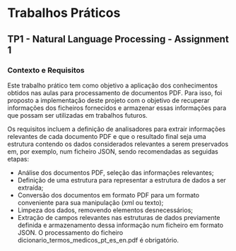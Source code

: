 # Trabalhos Práticos
## TP1 - Natural Language Processing - Assignment 1 

### Contexto e Requisitos 

Este trabalho prático tem como objetivo a aplicação dos conhecimentos obtidos nas aulas para processamento de documentos PDF. Para isso, foi proposto a implementação deste projeto com o objetivo de recuperar informações dos ficheiros fornecidos e armazenar essas informações para que possam ser utilizadas em trabalhos futuros.  

Os requisitos incluem a definição de analisadores para extrair informações relevantes de cada documento PDF e que o resultado final seja uma estrutura contendo os dados considerados relevantes a serem preservados em, por exemplo, num ficheiro JSON, sendo recomendadas as seguidas etapas: 
- Análise dos documentos PDF, seleção das informações relevantes; 
- Definição de uma estrutura para representar a estrutura de dados a ser extraída; 
- Conversão dos documentos em formato PDF para um formato conveniente para sua manipulação (xml ou texto); 
- Limpeza dos dados, removendo elementos desnecessários; 
- Extração de campos relevantes nas estruturas de dados previamente definida e armazenamento dessa informação num ficheiro em formato JSON. 
O processamento do ficheiro dicionario_termos_medicos_pt_es_en.pdf é obrigatório. 